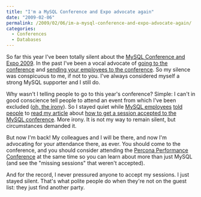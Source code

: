 ```yaml
---
title: "I'm a MySQL Conference and Expo advocate again"
date: "2009-02-06"
permalink: /2009/02/06/im-a-mysql-conference-and-expo-advocate-again/
categories:
  - Conferences
  - Databases
---
```

So far this year I've been totally silent about the [MySQL Conference and Expo 2009][1]. In the past I've been a vocal advocate of [going to the conference][2] and [sending your employees to the conference][3]. So my silence was conspicuous to me, if not to you. I've always considered myself a strong MySQL supporter and I still do.

Why wasn't I telling people to go to this year's conference? Simple: I can't in good conscience tell people to attend an event from which I've been excluded ([oh, the irony][4]). So I stayed quiet while [MySQL employees][5] [told people][6] to [read my article][7] about [how to get a session accepted to the MySQL conference][8]. More irony. It is not my way to remain silent, but circumstances demanded it.

But now I'm back! My colleagues and I will be there, and now I'm advocating for your attendance there, as ever. You should come to the conference, and you should consider attending the [Percona Performance Conference][9] at the same time so you can learn about more than just MySQL (and see the "missing sessions" that weren't accepted).

And for the record, I never pressured anyone to accept my sessions. I just stayed silent. That's what polite people do when they're not on the guest list: they just find another party.

 [1]: http://www.mysqlconf.com/
 [2]: http://www.xaprb.com/blog/2008/02/22/remember-to-sign-up-for-mysql-conference-and-expo/
 [3]: http://www.xaprb.com/blog/2008/03/06/send-your-employees-to-the-mysql-conference/
 [4]: http://blogs.mysql.com/kaj/2009/01/12/on-open-source-and-open-competition-in-a-not-so-open-world/
 [5]: http://datacharmer.blogspot.com/2008/09/how-to-get-your-proposal-accepted-to.html
 [6]: http://blogs.mysql.com/kaj/2008/09/08/call-for-papers-for-mysql-conference-call-by-22-oct-2008/
 [7]: http://blogs.mysql.com/kaj/2008/10/08/reminder-mysql-user-conference-cfp-ends-in-two-weeks/
 [8]: http://www.xaprb.com/blog/2007/10/05/how-to-get-your-session-accepted-to-mysql-conference-2008/
 [9]: http://conferences.percona.com/
